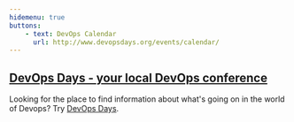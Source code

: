 ```yaml
---
hidemenu: true
buttons:
	- text: DevOps Calendar
	  url: http://www.devopsdays.org/events/calendar/
---
```

## [DevOps Days - your local DevOps conference ](http://www.devopsdays.org/)</a>

Looking for the place to find information about what's going on in the world of Devops? Try <a href="http://www.devopsdays.org"><span>DevOps Days</span></a>.